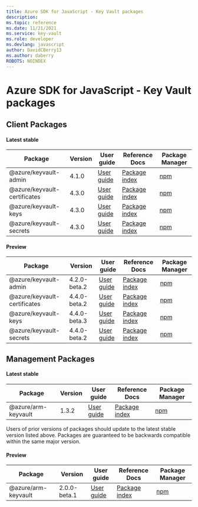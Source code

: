 ```yaml
---
title: Azure SDK for JavaScript - Key Vault packages
description: 
ms.topic: reference
ms.date: 11/21/2021
ms.service: key-vault
ms.role: developer
ms.devlang: javascript
author: DavidCBerry13
ms.author: daberry
ROBOTS: NOINDEX
---
```


# Azure SDK for JavaScript - Key Vault packages

## Client Packages

#### Latest stable

| Package               | Version          | User guide                           | Reference Docs                             | Package Manager                |
|-----------------------|------------------|--------------------------------------|--------------------------------------------|--------------------------------|
| @azure/keyvault-admin  | 4.1.0 | [User guide](/javascript/sdk-demo/key-vault/latest-stable/azure-keyvault-admin/readme.md)  | [Package index](/javascript/sdk-demo/key-vault/latest-stable/azure-keyvault-admin)  | [npm](https://www.npmjs.com/package/@azure/keyvault-admin) |
| @azure/keyvault-certificates  | 4.3.0 | [User guide](/javascript/sdk-demo/key-vault/latest-stable/azure-keyvault-certificates/readme.md)  | [Package index](/javascript/sdk-demo/key-vault/latest-stable/azure-keyvault-certificates)  | [npm](https://www.npmjs.com/package/@azure/keyvault-certificates) |
| @azure/keyvault-keys  | 4.3.0 | [User guide](/javascript/sdk-demo/key-vault/latest-stable/azure-keyvault-keys/readme.md)  | [Package index](/javascript/sdk-demo/key-vault/latest-stable/azure-keyvault-keys)  | [npm](https://www.npmjs.com/package/@azure/keyvault-keys) |
| @azure/keyvault-secrets  | 4.3.0 | [User guide](/javascript/sdk-demo/key-vault/latest-stable/azure-keyvault-secrets/readme.md)  | [Package index](/javascript/sdk-demo/key-vault/latest-stable/azure-keyvault-secrets)  | [npm](https://www.npmjs.com/package/@azure/keyvault-secrets) |

 

#### Preview

| Package               | Version          | User guide                           | Reference Docs                             | Package Manager                |
|-----------------------|------------------|--------------------------------------|--------------------------------------------|--------------------------------|
| @azure/keyvault-admin  | 4.2.0-beta.2 | [User guide](/javascript/sdk-demo/key-vault/preview/azure-keyvault-admin/readme.md)  | [Package index](/javascript/sdk-demo/key-vault/preview/azure-keyvault-admin)  | [npm](https://www.npmjs.com/package/@azure/keyvault-admin) |
| @azure/keyvault-certificates  | 4.4.0-beta.2 | [User guide](/javascript/sdk-demo/key-vault/preview/azure-keyvault-certificates/readme.md)  | [Package index](/javascript/sdk-demo/key-vault/preview/azure-keyvault-certificates)  | [npm](https://www.npmjs.com/package/@azure/keyvault-certificates) |
| @azure/keyvault-keys  | 4.4.0-beta.3 | [User guide](/javascript/sdk-demo/key-vault/preview/azure-keyvault-keys/readme.md)  | [Package index](/javascript/sdk-demo/key-vault/preview/azure-keyvault-keys)  | [npm](https://www.npmjs.com/package/@azure/keyvault-keys) |
| @azure/keyvault-secrets  | 4.4.0-beta.2 | [User guide](/javascript/sdk-demo/key-vault/preview/azure-keyvault-secrets/readme.md)  | [Package index](/javascript/sdk-demo/key-vault/preview/azure-keyvault-secrets)  | [npm](https://www.npmjs.com/package/@azure/keyvault-secrets) |

 


 



 


## Management Packages

#### Latest stable

| Package               | Version          | User guide                           | Reference Docs                             | Package Manager                |
|-----------------------|------------------|--------------------------------------|--------------------------------------------|--------------------------------|
| @azure/arm-keyvault  | 1.3.2 | [User guide](/javascript/sdk-demo/key-vault/latest-stable/azure-arm-keyvault/readme.md)  | [Package index](/javascript/sdk-demo/key-vault/latest-stable/azure-arm-keyvault)  | [npm](https://www.npmjs.com/package/@azure/arm-keyvault) |

Users of prior versions of  packages should update to the latest stable version listed above.  Packages are guaranteed to be backwards compatible within the same major version.

 


#### Preview

| Package               | Version          | User guide                           | Reference Docs                             | Package Manager                |
|-----------------------|------------------|--------------------------------------|--------------------------------------------|--------------------------------|
| @azure/arm-keyvault  | 2.0.0-beta.1 | [User guide](/javascript/sdk-demo/key-vault/preview/azure-arm-keyvault/readme.md)  | [Package index](/javascript/sdk-demo/key-vault/preview/azure-arm-keyvault)  | [npm](https://www.npmjs.com/package/@azure/arm-keyvault) |

 


 





 
